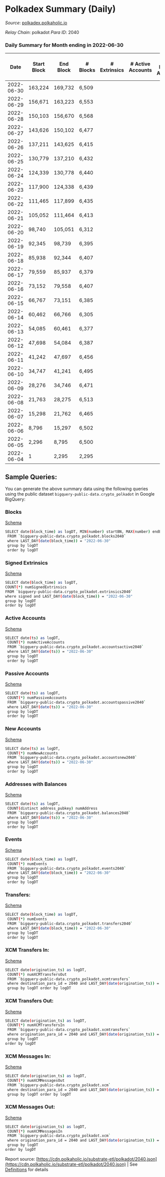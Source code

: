 # Polkadex Summary (Daily)

_Source_: [polkadex.polkaholic.io](https://polkadex.polkaholic.io)

*Relay Chain*: polkadot
*Para ID*: 2040



### Daily Summary for Month ending in 2022-06-30


| Date    | Start Block | End Block | # Blocks | # Extrinsics | # Active Accounts | # Passive Accounts | # New Accounts | # Addresses | # Events  | # Transfers ($USD) | # XCM Transfers In ($USD) | # XCM Transfers Out ($USD) | # XCM In | # XCM Out | Issues |
|---------|-------------|-----------|----------|--------------|-------------------|--------------------|----------------|-------------|-----------|--------------------|---------------------------|----------------------------|----------|-----------|--------|
| 2022-06-30 | 163,224 | 169,732 | 6,509 |  |  |  |  |  | 13,022 |   |   |   |  |  |  |
| 2022-06-29 | 156,671 | 163,223 | 6,553 |  |  |  |  |  | 13,109 |   |   |   |  |  |  |
| 2022-06-28 | 150,103 | 156,670 | 6,568 |  |  |  |  |  | 13,140 |   |   |   |  |  |  |
| 2022-06-27 | 143,626 | 150,102 | 6,477 |  |  |  |  |  | 12,958 |   |   |   |  |  |  |
| 2022-06-26 | 137,211 | 143,625 | 6,415 |  |  |  |  |  | 12,833 |   |   |   |  |  |  |
| 2022-06-25 | 130,779 | 137,210 | 6,432 |  |  |  |  |  | 12,868 |   |   |   |  |  |  |
| 2022-06-24 | 124,339 | 130,778 | 6,440 |  |  |  |  |  | 12,883 |   |   |   |  |  |  |
| 2022-06-23 | 117,900 | 124,338 | 6,439 |  |  |  |  |  | 12,882 |   |   |   |  |  |  |
| 2022-06-22 | 111,465 | 117,899 | 6,435 |  |  |  |  |  | 12,874 |   |   |   |  |  |  |
| 2022-06-21 | 105,052 | 111,464 | 6,413 |  |  |  |  |  | 12,829 |   |   |   |  |  |  |
| 2022-06-20 | 98,740 | 105,051 | 6,312 |  |  |  |  |  | 12,628 |   |   |   |  |  |  |
| 2022-06-19 | 92,345 | 98,739 | 6,395 |  |  |  |  |  | 12,793 |   |   |   |  |  |  |
| 2022-06-18 | 85,938 | 92,344 | 6,407 |  |  |  |  |  | 12,818 |   |   |   |  |  |  |
| 2022-06-17 | 79,559 | 85,937 | 6,379 |  |  |  |  |  | 12,761 |   |   |   |  |  |  |
| 2022-06-16 | 73,152 | 79,558 | 6,407 |  |  |  |  |  | 12,818 |   |   |   |  |  |  |
| 2022-06-15 | 66,767 | 73,151 | 6,385 |  |  |  |  |  | 12,773 |   |   |   |  |  |  |
| 2022-06-14 | 60,462 | 66,766 | 6,305 |  |  |  |  |  | 12,614 |   |   |   |  |  |  |
| 2022-06-13 | 54,085 | 60,461 | 6,377 |  |  |  |  |  | 12,757 |   |   |   |  |  |  |
| 2022-06-12 | 47,698 | 54,084 | 6,387 |  |  |  |  |  | 12,778 |   |   |   |  |  |  |
| 2022-06-11 | 41,242 | 47,697 | 6,456 |  |  |  |  |  | 12,916 |   |   |   |  |  |  |
| 2022-06-10 | 34,747 | 41,241 | 6,495 |  |  |  |  |  | 12,993 |   |   |   |  |  |  |
| 2022-06-09 | 28,276 | 34,746 | 6,471 |  |  |  |  |  | 12,946 |   |   |   |  |  |  |
| 2022-06-08 | 21,763 | 28,275 | 6,513 |  |  |  |  |  | 13,029 |   |   |   |  |  |  |
| 2022-06-07 | 15,298 | 21,762 | 6,465 |  |  |  |  |  | 12,934 |   |   |   |  |  |  |
| 2022-06-06 | 8,796 | 15,297 | 6,502 |  |  |  |  |  | 13,008 |   |   |   |  |  |  |
| 2022-06-05 | 2,296 | 8,795 | 6,500 |  |  |  |  |  | 13,003 |   |   |   |  |  |  |
| 2022-06-04 | 1 | 2,295 | 2,295 |  |  |  |  |  | 4,591 |   |   |   |  |  |  |

## Sample Queries:
You can generate the above summary data using the following queries using the public dataset `bigquery-public-data.crypto_polkadot` in Google BigQuery:


### Blocks 

[Schema](https://github.com/colorfulnotion/substrate-etl/blob/main/schema/blocks.json)

```bash
SELECT date(block_time) as logDT, MIN(number) startBN, MAX(number) endBN, COUNT(*) numBlocks 
 FROM `bigquery-public-data.crypto_polkadot.blocks2040`  
 where LAST_DAY(date(block_time)) = "2022-06-30" 
 group by logDT 
 order by logDT
```

### Signed Extrinsics 

[Schema](https://github.com/colorfulnotion/substrate-etl/blob/main/schema/extrinsics.json)

```bash
SELECT date(block_time) as logDT, 
COUNT(*) numSignedExtrinsics 
FROM `bigquery-public-data.crypto_polkadot.extrinsics2040`  
where signed and LAST_DAY(date(block_time)) = "2022-06-30" 
group by logDT 
order by logDT
```

### Active Accounts 

[Schema](https://github.com/colorfulnotion/substrate-etl/blob/main/schema/accountsactive.json)

```bash
SELECT date(ts) as logDT, 
 COUNT(*) numActiveAccounts 
 FROM `bigquery-public-data.crypto_polkadot.accountsactive2040` 
 where LAST_DAY(date(ts)) = "2022-06-30" 
 group by logDT 
 order by logDT
```

### Passive Accounts 

[Schema](https://github.com/colorfulnotion/substrate-etl/blob/main/schema/accountspassive.json)

```bash
SELECT date(ts) as logDT, 
 COUNT(*) numPassiveAccounts 
 FROM `bigquery-public-data.crypto_polkadot.accountspassive2040` 
 where LAST_DAY(date(ts)) = "2022-06-30" 
 group by logDT 
 order by logDT
```

### New Accounts 

[Schema](https://github.com/colorfulnotion/substrate-etl/blob/main/schema/accountsnew.json)

```bash
SELECT date(ts) as logDT, 
 COUNT(*) numNewAccounts 
 FROM `bigquery-public-data.crypto_polkadot.accountsnew2040` 
 where LAST_DAY(date(ts)) = "2022-06-30" 
 group by logDT
 order by logDT
```

### Addresses with Balances 

[Schema](https://github.com/colorfulnotion/substrate-etl/blob/main/schema/balances.json)

```bash
SELECT date(ts) as logDT,
 COUNT(distinct address_pubkey) numAddress 
 FROM `bigquery-public-data.crypto_polkadot.balances2040` 
 where LAST_DAY(date(ts)) = "2022-06-30" 
 group by logDT 
 order by logDT
```

### Events 

[Schema](https://github.com/colorfulnotion/substrate-etl/blob/main/schema/events.json)

```bash
SELECT date(block_time) as logDT, 
 COUNT(*) numEvents 
 FROM `bigquery-public-data.crypto_polkadot.events2040` 
 where LAST_DAY(date(block_time)) = "2022-06-30" 
 group by logDT 
 order by logDT
```

### Transfers:

[Schema](https://github.com/colorfulnotion/substrate-etl/blob/main/schema/transfers.json)

```bash
SELECT date(block_time) as logDT, 
 COUNT(*) numEvents 
 FROM `bigquery-public-data.crypto_polkadot.transfers2040` 
 where LAST_DAY(date(block_time)) = "2022-06-30" 
 group by logDT 
 order by logDT
```

### XCM Transfers In: 

[Schema](https://github.com/colorfulnotion/substrate-etl/blob/main/schema/xcmtransfers.json)

```bash
SELECT date(origination_ts) as logDT, 
 COUNT(*) numXCMTransfersOut 
 FROM `bigquery-public-data.crypto_polkadot.xcmtransfers` 
 where destination_para_id = 2040 and LAST_DAY(date(origination_ts)) = "2022-06-30" 
 group by logDT order by logDT
```

### XCM Transfers Out: 

[Schema](https://github.com/colorfulnotion/substrate-etl/blob/main/schema/xcmtransfers.json)

```bash
SELECT date(origination_ts) as logDT, 
 COUNT(*) numXCMTransfersIn 
 FROM `bigquery-public-data.crypto_polkadot.xcmtransfers` 
 where origination_para_id = 2040 and LAST_DAY(date(origination_ts)) = "2022-06-30" 
 group by logDT 
order by logDT
```

### XCM Messages In: 

[Schema](https://github.com/colorfulnotion/substrate-etl/blob/main/schema/xcm.json)

```bash
SELECT date(origination_ts) as logDT, 
 COUNT(*) numXCMMessagesOut 
 FROM `bigquery-public-data.crypto_polkadot.xcm` 
 where destination_para_id = 2040 and LAST_DAY(date(origination_ts)) = "2022-06-30" 
 group by logDT order by logDT
```

### XCM Messages Out: 

[Schema](https://github.com/colorfulnotion/substrate-etl/blob/main/schema/xcm.json)

```bash
SELECT date(origination_ts) as logDT, 
 COUNT(*) numXCMMessagesIn 
 FROM `bigquery-public-data.crypto_polkadot.xcm` 
 where origination_para_id = 2040 and LAST_DAY(date(origination_ts)) = "2022-06-30" 
 group by logDT 
order by logDT
```


Report source: [https://cdn.polkaholic.io/substrate-etl/polkadot/2040.json](https://cdn.polkaholic.io/substrate-etl/polkadot/2040.json) | See [Definitions](/DEFINITIONS.md) for details
